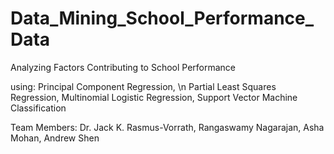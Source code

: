 # Data_Mining_School_Performance_Data
Analyzing Factors Contributing to School Performance

using:
Principal Component Regression, \n
Partial Least Squares Regression,
Multinomial Logistic Regression,
Support Vector Machine Classification

Team Members: Dr. Jack K. Rasmus-Vorrath, Rangaswamy Nagarajan, Asha Mohan, Andrew Shen

